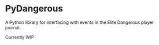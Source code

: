 # PyDangerous
A Python library for interfacing with events in the Elite Dangerous player journal.

Currently WIP